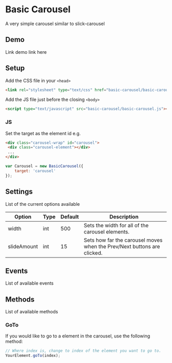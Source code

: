 # Basic Carousel

A very simple carousel similar to slick-carousel


## Demo

Link demo link here

## Setup

 Add the CSS file in your `<head>`
 
```html
<link rel="stylesheet" type="text/css" href="basic-carousel/basic-carousel.css">
```

Add the JS file just before the closing ```<body>```

```html
<script type="text/javascript" src="basic-carousel/basic-carousel.js"></script>
```
### JS

Set the target as the element id e.g.
```html
<div class="carousel-wrap" id="carousel">
 <div class="carousel-element"></div>
 ...
</div>
```

```javascript
var Carousel = new BasicCarousel({
    target: 'carousel'
});
```

## Settings

List of the current options available

Option | Type | Default | Description
------ | ---- | ------- | -----------
width | int | 500 | Sets the width for all of the carousel elements.
slideAmount | int| 15 | Sets how far the carousel moves when the Prev/Next buttons are clicked.

## Events

List of available events

## Methods

List of available methods

### GoTo

If you would like to go to a element in the carousel, use the following method:
```javascript
// Where index is, change to index of the element you want to go to.
YourElement.goTo(index);
```
